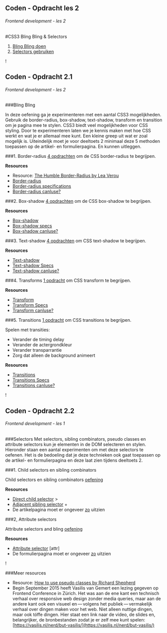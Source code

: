 
## Coden - Opdracht les 2
###### Frontend development - les 2
#CSS3 Bling Bling & Selectors

1. [Bling Bling doen](#2)
2. [Selectors gebruiken](#3)


!

## Coden - Opdracht 2.1
###### Frontend development - les 2

###Bling Bling

In deze oefening ga je experimenteren met een aantal CSS3 mogelijkheden. Gebruik de border-radius, box-shadow, text-shadow, transform en transition om je pagina mee te stylen. CSS3 biedt veel mogelijkheden voor CSS styling. Door te experimenteren laten we je kennis maken met hoe CSS werkt en wat je er allemaal mee kunt. Een kleine greep uit wat er zoal mogelijk is. Uiteindelijk moet je voor deeltoets 2 minimaal deze 5 methoden toepassen op de artikel- en formulierpagina. En kunnen uitleggen.


###1. Border-radius
[4 opdrachten](http://vasilis.nl/hva/03/oefeningen.html#slide2) om de CSS border-radius te begrijpen.

**Resources**    

* Resource: [The Humble Border-Radius by Lea Verou](https://www.youtube.com/watch?v=JSaMl2OKjfQ/)
* [Border-radius](https://css-tricks.com/almanac/properties/b/border-radius/)
* [Border-radius specifications](https://developer.mozilla.org/en-US/docs/Web/CSS/border-radius?redirectlocale=en-US&redirectslug=CSS%2Fborder-radius)
* [Border-radius canIuse?](http://caniuse.com/#search=border-radius)


###2. Box-shadow
[4 opdrachten](http://vasilis.nl/hva/03/oefeningen.html#slide7)   om de CSS box-shadow te begrijpen.   

**Resources**    

* [Box-shadow](https://css-tricks.com/almanac/properties/b/box-shadow/)
* [Box-shadow specs](https://developer.mozilla.org/en-US/docs/Web/CSS/box-shadow)
* [Box-shadow canIuse?](http://caniuse.com/#search=box-shadow)


###3. Text-shadow
[4 opdrachten](http://vasilis.nl/hva/03/oefeningen.html#slide12) om CSS text-shadow te begrijpen. 


**Resources**    

* [Text-shadow](https://css-tricks.com/almanac/properties/t/text-shadow/)
* [Text-shadow Specs](https://developer.mozilla.org/en-US/docs/Web/CSS/text-shadow)
* [Text-shadow canIuse?](http://caniuse.com/#search=text-shadow)


###4. Transforms
[1 opdracht](http://vasilis.nl/hva/03/oefeningen.html#slide17) om CSS transform te begrijpen.


**Resources**    

* [Transform](https://css-tricks.com/almanac/properties/t/transform/)
* [Transform Specs](https://developer.mozilla.org/en-US/docs/Web/CSS/transform)
* [Transform canIuse?](http://caniuse.com/#search=transform)


###5. Transitions
[1 opdracht](http://vasilis.nl/hva/03/oefeningen.html#slide19) om CSS transitions te begrijpen.


Spelen met transities:

- Verander de timing delay
- Verander de actergrondkleur
- Verander transparrantie
- Zorg dat alleen de background animeert


**Resources**    

* [Transitions](https://css-tricks.com/almanac/properties/t/transition/)
* [Transitions Specs](https://developer.mozilla.org/en-US/docs/Web/CSS/transform)
* [Transitions canIuse?](http://caniuse.com/#search=transitions)



!

## Coden - Opdracht 2.2
###### Frontend development - les 1

###Selectors
Met selectors, sibling combinators, pseudo classes en attribute selectors kun je elementen in de DOM selecteren en stylen. Hieronder staan een aantal experimenten om met deze selectors te oefenen. Het is de bedoeling dat je deze technieken ook gaat toepassen op de artikel- en formulierpagina en deze laat zien tijdens deeltoets 2.


###1. Child selectors en sibling combinators

Child selectors en sibling combinators [oefening](http://dabblet.com/gist/1864659)

**Resources**    

* [Direct child selector](https://developer.mozilla.org/en-US/docs/Web/CSS/Child_selectors) >
* [Adjacent sibling selector](https://developer.mozilla.org/en-US/docs/Web/CSS/Adjacent_sibling_selectors) +
* De artikelpagina moet er ongeveer [zo](http://dabblet.com/gist/1864548) uitzien


###2, Attribute selectors

Attribute selectors and bling [oefening](http://dabblet.com/gist/1865805)

**Resources**    

* [Attribute selector](https://developer.mozilla.org/en-US/docs/Web/CSS/Attribute_selectors?redirectlocale=en-US&redirectslug=CSS%2FAttribute_selectors) [attr]
* De formulierpagina moet er ongeveer [zo](http://dabblet.com/gist/1865228) uitzien


!

###Meer resources

* Resource: [How to use pseudo classes by Richard Shepherd](http://www.smashingmagazine.com/2011/03/how-to-use-css3-pseudo-classes/)
* Begin September 2015 heeft Vasilis van Gemert een lezing gegeven op Frontend Conference in Zürich. Het was aan de ene kant een technisch verhaal over responsive web design zonder media queries, maar aan de andere kant ook een visueel en — volgens het publiek — vermakelijk verhaal over dingen maken voor het web. Niet alleen nuttige dingen, maar ook tóffe dingen. Hier staat een link naar de video, de slides en, belangrijker, de bronbestanden zodat je er zelf mee kunt spelen: [https://vasilis.nl/nerd/but-vasilis/](https://vasilis.nl/nerd/but-vasilis/)


